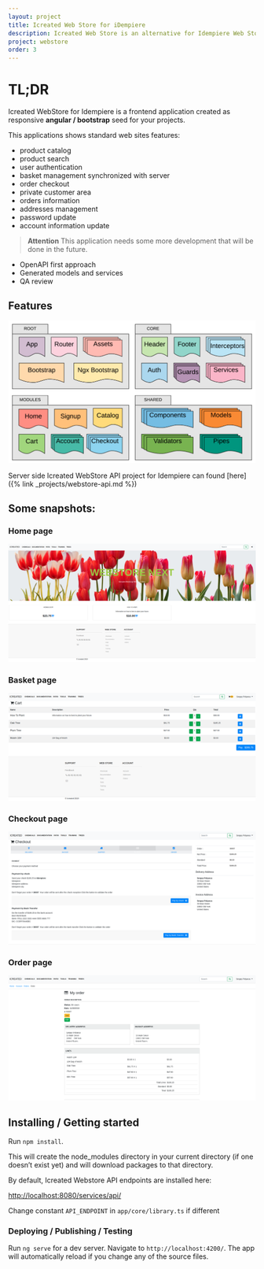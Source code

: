 ```yaml
---
layout: project
title: Icreated Web Store for iDempiere
description: Icreated Web Store is an alternative for Idempiere Web Store. It is a web application based on Angular and Bootstrap frameworks. It allows users to create and manage icommerce business logic.
project: webstore
order: 3
---
```



# TL;DR

Icreated WebStore for Idempiere is a frontend application created as responsive **angular / bootstrap** seed for your projects.

This applications shows standard web sites features:
* product catalog
* product search
* user authentication
* basket management synchronized with server
* order checkout
* private customer area
* orders information
* addresses management
* password update
* account information update

>**Attention** This application needs some more development that will be done in the future.
- OpenAPI first approach
- Generated models and services
- QA review 


## Features
![WebStore Architecture](/assets/images/projects/webstore/screenshot_architecture.png?raw=true "Webstore Architecture")

Server side Icreated WebStore API project for Idempiere can found [here]({% link _projects/webstore-api.md %})


## Some snapshots:

### Home page

![WebStore Home](/assets/images/projects/webstore/screenshot_home.png?raw=true "Webstore Home")

### Basket page

![WebStore Basket](/assets/images/projects/webstore/screenshot_basket.png?raw=true "Webstore Basket")

### Checkout page

![WebStore Checkout](/assets/images/projects/webstore/screenshot_checkout.png?raw=true "Webstore Checkout")

### Order page

![WebStore Order](/assets/images/projects/webstore/screenshot_order.png?raw=true "Webstore Order")



## Installing / Getting started

Run `npm install`.

This will create the node_modules directory in your current directory (if one doesn’t exist yet) and will download packages to that directory.


By default, Icreated Webstore API endpoints are installed here:

[http://localhost:8080/services/api/](http://localhost:8080/services/api/)

Change constant `API_ENDPOINT` in `app/core/library.ts` if different



### Deploying / Publishing / Testing

Run `ng serve` for a dev server. Navigate to `http://localhost:4200/`. The app will automatically reload if you change any of the source files.

